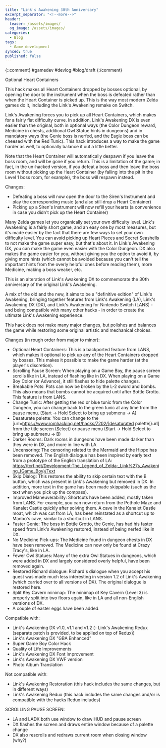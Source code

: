 ```yaml
---
title: "Link's Awakening 30th Anniversary"
excerpt_separator: "<!--more-->"
header: 
  teaser: /assets/images/
  og_image: /assets/images/
categories:
  - Blog
tags:
  - Game development
synced: true
published: false
---
```

{::comment}
#gamedev 
#devlog 
#blog/draft 
{:/comment}

Optional Heart Containers

This hack makes all Heart Containers dropped by bosses optional, by opening the door to the instrument when the boss is defeated rather than when the Heart Container is picked up. This is the way most modern Zelda games do it, including the Link's Awakening remake on Switch.

Link's Awakening forces you to pick up all Heart Containers, which makes for a fairly flat difficulty curve. In addition, Link's Awakening DX is even easier than the original, both in optional ways (the Color Dungeon reward, Medicine in chests, additional Owl Statue hints in dungeons) and in mandatory ways (the Genie boss is nerfed, and the Eagle boss can be cheesed with the Red Tunic). This hack introduces a way to make the game harder as well, to optionally balance it out a little better.

Note that the Heart Container will automatically despawn if you leave the boss room, and will be gone if you return. This is a limitation of the game; in fact, in the un-hacked version, if you defeat a boss and then leave the boss room without picking up the Heart Container (by falling into the pit in the Level 1 boss room, for example), the boss will respawn instead.

Changes:
- Defeating a boss will now open the door to the Siren's Instrument and play the corresponding music (and also still drop a Heart Container)
- Picking up a Siren's Instrument will now refill your hearts (a convenience in case you didn't pick up the Heart Container)




Many Zelda games let you organically set your own difficulty level. Link's Awakening is a fairly short game, and an easy one by most measures, but it's made easier by the fact that there are few ways to set your own difficulty level. You can avoid picking up Heart Pieces and Secret Seashells to not make the game super easy, but that's about it. In Link's Awakening DX, you can make the game even easier with the Color Dungeon. DX also makes the game easier for you, without giving you the option to avoid it, by giving more hints (which cannot be avoided because you can't tell the important hints from the overly helpful ones before reading them), more Medicine, making a boss weaker, etc.





This is an alteration of Link's Awakening DX to commemorate the 30th anniversary of the original Link's Awakening.

A mix of the old and the new, it aims to be a "definitive edition" of Link's Awakening, bringing together features from Link's Awakening (LA), Link's Awakening DX (DX), and Link's Awakening for Nintendo Switch (LANS) - and being compatible with many other hacks - in order to      create the ultimate Link's Awakening experience.

This hack does not make many major changes, but polishes and balances the game while restoring some original artistic and mechanical choices.

Changes (in rough order from major to minor):

- Optional Heart Containers: This is a backported feature from LANS, which makes it optional to pick up any of the Heart Containers dropped by bosses. This makes it possible to make the game harder (at the player's discretion).
- Scrolling Pause Screen: When playing on a Game Boy, the pause screen scrolls like in LA, instead of flashing like in DX. When playing on a Game Boy Color (or Advance), it still flashes to hide palette changes.
- Breakable Pots: Pots can now be broken by the L-2 sword and bombs. This also means that bombs cannot be acquired until after Bottle Grotto. This feature is from LANS.
- Change Tunic: After getting the red or blue tunic from the Color Dungeon, you can change back to the green tunic at any time from the pause menu. (Start -> Hold Select to bring up submenu -> A)
- Desaturate palette: You can change to the [url=https://www.romhacking.net/hacks/7202/]desaturated palette[/url] from the title screen (Select) or pause menu (Start -> Hold Select to bring up submenu -> B)
- Darker Rooms: Dark rooms in dungeons have been made darker than they were in DX, and more in line with LA.
- Uncensoring: The censoring related to the Mermaid and the Hippo has been removed. The English dialogue has been inspired by early text from a prototype of the English translation of LA: https://tcrf.net/Development:The_Legend_of_Zelda:_Link%27s_Awakening_(Game_Boy)/Text
- Skip Dialog: This restores the ability to skip certain text with the B button, which was present in Link's Awakening but removed in DX. In addition, more text in the game has been made skippable (such as the text when you pick up the compass).
- Improved Maneuverability: Shortcuts have been added, mostly taken from LANS. For example, you can now return from the Pothole Maze and Kanalet Castle quickly after solving them. A cave in the Kanalet Castle moat, which was cut from LA, has been reinstated as a shortcut up to    Manbo's cave, similar to a shortcut in LANS.
- Faster Genie: The boss in Bottle Grotto, the Genie, has had his faster speed from Link's Awakening restored, instead of being nerfed like in DX.
- No Medicine Pick-ups: The Medicine found in dungeon chests in DX have been removed. The Medicine can now only be found at Crazy Tracy's, like in LA.
- Fewer Owl Statues: Many of the extra Owl Statues in dungeons, which were added in DX and largely considered overly helpful, have been removed again.
- Restored Richard dialogue: Richard's dialogue when you accept his quest was made much less interesting in version 1.2 of Link's Awakening (which carried over to all versions of DX). The original dialogue is restored here.
- Split Key Cavern minimap: The minimap of Key Cavern (Level 3) is properly split into two floors again, like in LA and all non-English versions of DX.
- A couple of easter eggs have been added.

Compatible with:
- Link's Awakening DX v1.0, v1.1 and v1.2
(- Link's Awakening Redux (separate patch is provided, to be applied on top of Redux))
- Link's Awakening DX "GBA Enhanced"
- Super Game Boy Color Hack
- Quality of Life Improvements
- Link's Awakening DX Font Improvement
- Link's Awakening DX VWF version
- Photo Album Translation

Not compatible with:
- Link's Awakening Restoration (this hack includes the same changes, but in different ways)
- Link's Awakening Redux (this hack includes the same changes and/or is compatible with the hacks Redux includes)





SCROLLING PAUSE SCREEN:
- LA and LADX both use window to draw HUD and pause screen
- DX flashes the screen and draws entire window because of a palette change
- DX also rescrolls and redraws current room when closing window (why?) 
